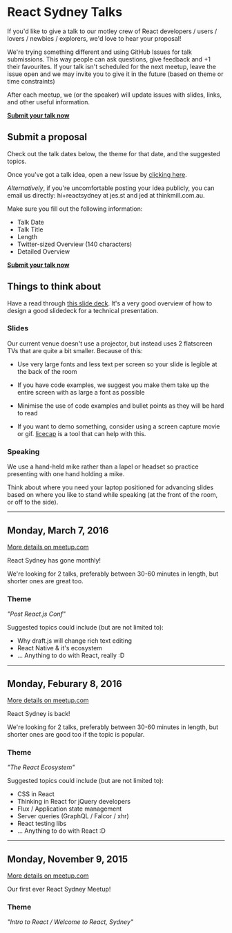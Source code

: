 # React Sydney Talks

If you'd like to give a talk to our motley crew of React developers / users / lovers / newbies / explorers, we'd love to hear your proposal!

We're trying something different and using GitHub Issues for talk submissions. This way people can ask questions, give feedback and +1 their favourites. If your talk isn't scheduled for the next meetup, leave the issue open and we may invite you to give it in the future (based on theme or time constraints)

After each meetup, we (or the speaker) will update issues with slides, links, and other useful information.

[**Submit your talk now**](https://github.com/reactsydney/talks/issues/new?body=**Talk%20Date**%0A%0A%0A**Talk%20Title**%0A%0A%0A**Length**%0A%0A%0A**Twitter-sized%20Overview%20(140%20characters)**%0A%0A%0A**Detailed%20Overview**%0A)

## Submit a proposal

Check out the talk dates below, the theme for that date, and the suggested topics.

Once you've got a talk idea, open a new Issue by [clicking here](https://github.com/reactsydney/talks/issues/new?body=**Talk%20Date**%0A%0A%0A**Talk%20Title**%0A%0A%0A**Length**%0A%0A%0A**Twitter-sized%20Overview%20(140%20characters)**%0A%0A%0A**Detailed%20Overview**%0A).

_Alternatively_, if you're uncomfortable posting your idea publicly, you can email us directly: hi+reactsydney at jes.st and jed at thinkmill.com.au.

Make sure you fill out the following information:

* Talk Date
* Talk Title
* Length
* Twitter-sized Overview (140 characters)
* Detailed Overview

[**Submit your talk now**](https://github.com/reactsydney/talks/issues/new?body=**Talk%20Date**%0A%0A%0A**Talk%20Title**%0A%0A%0A**Length**%0A%0A%0A**Twitter-sized%20Overview%20(140%20characters)**%0A%0A%0A**Detailed%20Overview**%0A)

## Things to think about

Have a read through [this slide deck](http://www.slideshare.net/LookAtMySlides/codeware). It's a very good overview of how to design a good slidedeck for a technical presentation.

### Slides

Our current venue doesn't use a projector, but instead uses 2 flatscreen TVs that are quite a bit smaller. Because of this:

* Use very large fonts and less text per screen so your slide is legible at the back of the room

* If you have code examples, we suggest you make them take up the entire screen with as large a font as possible

* Minimise the use of code examples and bullet points as they will be hard to read

* If you want to demo something, consider using a screen capture movie or gif. [licecap](http://www.cockos.com/licecap) is a tool that can help with this.

### Speaking

We use a hand-held mike rather than a lapel or headset so practice presenting with one hand holding a mike.

Think about where you need your laptop positioned for advancing slides based on where you like to stand while speaking (at the front of the room, or off to the side).

---

## Monday, March 7, 2016

[More details on meetup.com](http://www.meetup.com/React-Sydney/events/229174524/)

React Sydney has gone monthly!

We're looking for 2 talks, preferably between 30-60 minutes in length, but shorter ones are great too.

### Theme

_"Post React.js Conf"_

Suggested topics could include (but are not limited to):

 * Why draft.js will change rich text editing
 * React Native & it's ecosystem
 * ... Anything to do with React, really :D

---

## Monday, Feburary 8, 2016

[More details on meetup.com](http://www.meetup.com/React-Sydney/events/228423591/)

React Sydney is back!

We're looking for 2 talks, preferably between 30-60 minutes in length, but shorter ones are good too if the topic is popular.

### Theme

_"The React Ecosystem"_

Suggested topics could include (but are not limited to):

 * CSS in React
 * Thinking in React for jQuery developers
 * Flux / Application state management
 * Server queries (GraphQL / Falcor / xhr)
 * React testing libs
 * ... Anything to do with React :D

---

## Monday, November 9, 2015

[More details on meetup.com](http://www.meetup.com/React-Sydney/events/226074352/)

Our first ever React Sydney Meetup!

### Theme

_"Intro to React / Welcome to React, Sydney"_
